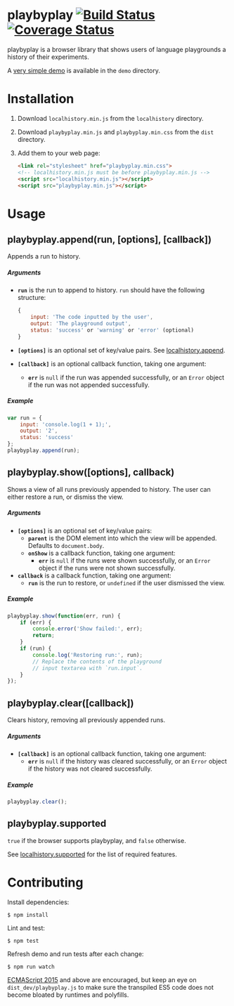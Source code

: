 # playbyplay [![Build Status](https://travis-ci.org/peferron/playbyplay.svg)](https://travis-ci.org/peferron/playbyplay) [![Coverage Status](https://coveralls.io/repos/peferron/playbyplay/badge.svg)](https://coveralls.io/r/peferron/playbyplay)

playbyplay is a browser library that shows users of language playgrounds a history of their experiments.

A [very simple demo](https://rawgit.com/peferron/playbyplay/master/demo/index.html) is available in the `demo` directory.

# Installation

1. Download `localhistory.min.js` from the `localhistory` directory.
2. Download `playbyplay.min.js` and `playbyplay.min.css` from the `dist` directory.
2. Add them to your web page:
    
    ```html
    <link rel="stylesheet" href="playbyplay.min.css">
    <!-- localhistory.min.js must be before playbyplay.min.js -->
    <script src="localhistory.min.js"></script>
    <script src="playbyplay.min.js"></script>
    ```

# Usage

## playbyplay.append(run, [options], [callback])

Appends a run to history.

##### Arguments

* **`run`** is the run to append to history. `run` should have the following structure:

    ```js
    {
        input: 'The code inputted by the user',
        output: 'The playground output',
        status: 'success' or 'warning' or 'error' (optional)
    }
    ```
* **`[options]`** is an optional set of key/value pairs. See [localhistory.append](https://github.com/peferron/localhistory#localhistoryappendkey-entry-options-callback).
* **`[callback]`** is an optional callback function, taking one argument:
  * **`err`** is `null` if the run was appended successfully, or an `Error` object if the run was not appended successfully.

##### Example

```js
var run = {
    input: 'console.log(1 + 1);',
    output: '2',
    status: 'success'
};
playbyplay.append(run);
```

## playbyplay.show([options], callback)

Shows a view of all runs previously appended to history. The user can either restore a run, or dismiss the view.

##### Arguments

* **`[options]`** is an optional set of key/value pairs:
  * **`parent`** is the DOM element into which the view will be appended. Defaults to `document.body`.
  * **`onShow`** is a callback function, taking one argument:
    * **`err`** is `null` if the runs were shown successfully, or an `Error` object if the runs were not shown successfully.
* **`callback`** is a callback function, taking one argument:
  * **`run`** is the run to restore, or `undefined` if the user dismissed the view.

##### Example

```js
playbyplay.show(function(err, run) {
    if (err) {
        console.error('Show failed:', err);
        return;
    }
    if (run) {
        console.log('Restoring run:', run);
        // Replace the contents of the playground
        // input textarea with `run.input`.
    }
});
```

## playbyplay.clear([callback])

Clears history, removing all previously appended runs.

##### Arguments

* **`[callback]`** is an optional callback function, taking one argument:
  * **`err`** is `null` if the history was cleared successfully, or an `Error` object if the history was not cleared successfully.

##### Example

```js
playbyplay.clear();
```

## playbyplay.supported

`true` if the browser supports playbyplay, and `false` otherwise.

See [localhistory.supported](https://github.com/peferron/localhistory#localhistorysupported) for the list of required features.

# Contributing

Install dependencies:

```shell
$ npm install
```

Lint and test:

```shell
$ npm test
```

Refresh demo and run tests after each change:

```shell
$ npm run watch
```

[ECMAScript 2015](https://github.com/lukehoban/es6features) and above are encouraged, but keep an eye on `dist_dev/playbyplay.js` to make sure the transpiled ES5 code does not become bloated by runtimes and polyfills.
